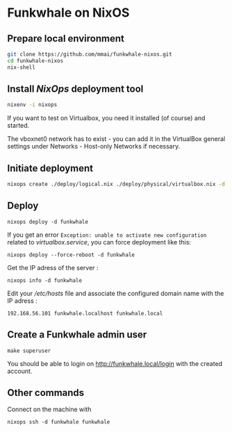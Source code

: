 # Funkwhale on NixOS

## Prepare local environment 

```bash
git clone https://github.com/mmai/funkwhale-nixos.git
cd funkwhale-nixos
nix-shell
```

## Install _NixOps_ deployment tool

```bash
nixenv -i nixops
```

If you want to test on Virtualbox, you need it installed (of course) and started.

The vboxnet0 network has to exist - you can add it in the VirtualBox general settings under Networks - Host-only Networks if necessary.

## Initiate deployment

```bash
nixops create ./deploy/logical.nix ./deploy/physical/virtualbox.nix -d funkwhale
```

## Deploy

```
nixops deploy -d funkwhale
```

If you get an error `Exception: unable to activate new configuration` related to _virtualbox.service_, you can force deployment like this: 

```
nixops deploy --force-reboot -d funkwhale
```

Get the IP adress of the server :
```
nixops info -d funkwhale
```

Edit your _/etc/hosts_ file and associate the configured domain name with the IP adress :
```
192.168.56.101 funkwhale.localhost funkwhale.local
```

## Create a Funkwhale admin user

```
make superuser
```

You should be able to login on http://funkwhale.local/login with the created account.

## Other commands

Connect on the machine with
```
nixops ssh -d funkwhale funkwhale
```

